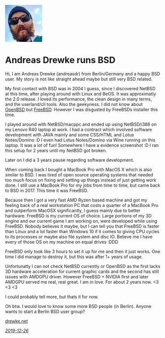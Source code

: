 <p><a href="/" alt="avatar" title="home page"><img src="andreasdr.jpeg" class="w3"></a></p>

# Andreas Drewke runs BSD

Hi, I am Andreas Drewke (andreasdr) from Berlin/Germany and a happy BSD
user.  My story is not like straight ahead maybe but still very BSD
related.

My first contact with BSD was in 2004 I guess, since I discovered NetBSD
at this time, after playing around with Linux and BeOS.  It was
approximatly the 2.0 release.  I loved its performance, the clean design
in many terms, and the userland/cli tools.  Also the geekyness.  I did
not know about [OpenBSD] but [FreeBSD].  However I was disgusted by
FreeBSDs installer this time.

I played around with NetBSD/macppc and ended up using NetBSD/i386 on my
Lenovo R40 laptop at work.  I had a contract which involved software
development with JAVA mainly and some CSS/HTML and Lotus Notes/Domino :D
I even had Lotus Notes/Domino via Wine running on this laptop.  It was a
lot of fun!  Somewhere I have a evidence screenshot :D I ran this setup
for 2 years until my NetBSD got broken.

Later on I did a 3 years pause regarding software development.

When coming back I bought a MacBook Pro with MacOS X which is also
similar to BSD.  I was tired of open source operating systems that
needed too much focus on fixing and setting up things instead of just
getting work done.  I still use a MacBook Pro for my jobs from time to
time, but came back to BSD in 2017.  This time it was FreeBSD.

Because then I got a very fast AMD Ryzen based machine and got my
feeling back of a real workstation PC that costs a quarter of a MacBook
Pro and outperform MacOSX significantly, I guess mainly due to better
hardware.  FreeBSD is my current OS of choice.  Large portions of my 3D
engine and our current game I am working on, were developed while using
FreeBSD.  Nobody believes it maybe, but I can tell you that FreeBSD is
faster than Linux and a lot faster than Windows 10 if it comes to giving
CPU cycles to its processes or maybe also file system and disc IO.
Believe me I have every of those OS on my machine on equal drives :DDD

FreeBSD only took like 3 hours to set it up for me and then it just
works.  One time I did manage to destroy it, but this was after 1+ years
of usage.

Unfortunatly I can not check NetBSD currently or OpenBSD as the first
lacks 3D hardware acceleration for current graphic cards and the second
has still issues with AMDGPU driver.  However FreeBSD + NVIDIA first and
later AMDGPU served me real, real great.  I am in love.  For about 2
years now.  <3 <3 <3

I could probably tell more, but thats it for now.

Oh btw. I would love to know some more BSD people (in Berlin). Anyone 
wants to start a Berlin BSD user group?

[drewke.net](http://drewke.net)

_[2019-12-26](/raw/people/andreasdr.md)_

[FreeBSD]: https://www.freebsd.org/
[OpenBSD]: https://www.openbsd.org/
